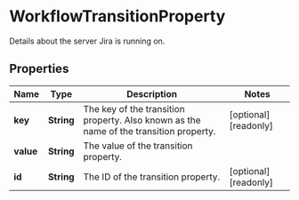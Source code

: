 

# WorkflowTransitionProperty

Details about the server Jira is running on.

## Properties

Name | Type | Description | Notes
------------ | ------------- | ------------- | -------------
**key** | **String** | The key of the transition property. Also known as the name of the transition property. |  [optional] [readonly]
**value** | **String** | The value of the transition property. | 
**id** | **String** | The ID of the transition property. |  [optional] [readonly]



